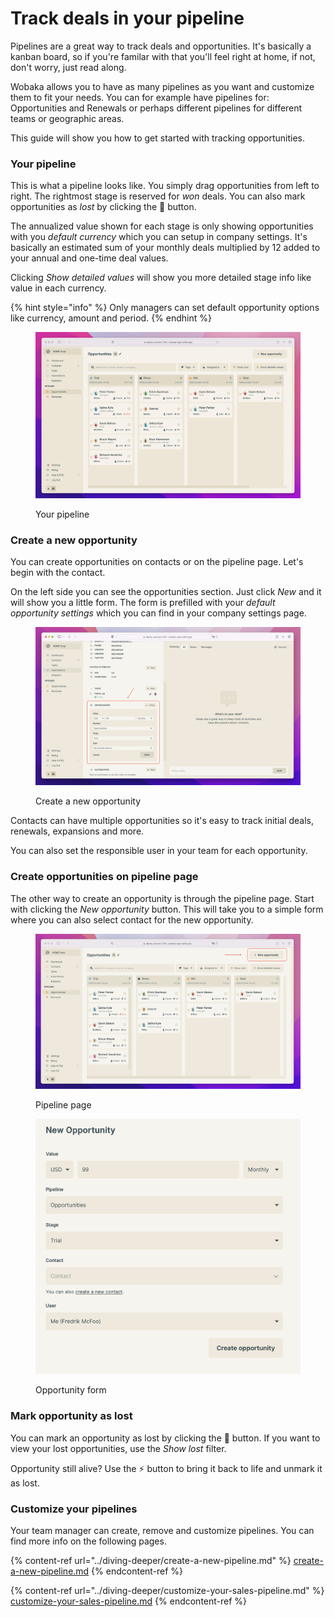 # Track deals in your pipeline

Pipelines are a great way to track deals and opportunities. It's basically a kanban board, so if you're familar with that you'll feel right at home, if not, don't worry, just read along.

Wobaka allows you to have as many pipelines as you want and customize them to fit your needs. You can for example have pipelines for: Opportunities and Renewals or perhaps different pipelines for different teams or geographic areas.

This guide will show you how to get started with tracking opportunities.

### Your pipeline

This is what a pipeline looks like. You simply drag opportunities from left to right. The rightmost stage is reserved for _won_ deals. You can also mark opportunities as _lost_ by clicking the ⃠ button.

The annualized value shown for each stage is only showing opportunities with you _default currency_ which you can setup in company settings. It's basically an estimated sum of your monthly deals multiplied by 12 added to your annual and one-time deal values.

Clicking _Show detailed values_ will show you more detailed stage info like value in each currency.

{% hint style="info" %}
Only managers can set default opportunity options like currency, amount and period.
{% endhint %}

<figure><img src="../.gitbook/assets/Screen Shot 2022-08-24 at 09.09.24 (1).png" alt=""><figcaption><p>Your pipeline</p></figcaption></figure>

### Create a new opportunity

You can create opportunities on contacts or on the pipeline page. Let's begin with the contact.

On the left side you can see the opportunities section. Just click _New_ and it will show you a little form. The form is prefilled with your _default opportunity settings_ which you can find in your company settings page.

<figure><img src="../.gitbook/assets/Screen Shot 2022-08-25 at 08.50.19.png" alt=""><figcaption><p>Create a new opportunity</p></figcaption></figure>

Contacts can have multiple opportunities so it's easy to track initial deals, renewals, expansions and more.

You can also set the responsible user in your team for each opportunity.

### Create opportunities on pipeline page

The other way to create an opportunity is through the pipeline page. Start with clicking the _New opportunity_ button. This will take you to a simple form where you can also select contact for the new opportunity.

<figure><img src="../.gitbook/assets/Screen Shot 2022-08-25 at 08.54.43.png" alt=""><figcaption><p>Pipeline page</p></figcaption></figure>

<figure><img src="../.gitbook/assets/Screen Shot 2022-08-25 at 08.55.19.png" alt=""><figcaption><p>Opportunity form</p></figcaption></figure>

### Mark opportunity as lost

You can mark an opportunity as lost by clicking the ⃠ button. If you want to view your lost opportunities, use the _Show lost_ filter.

Opportunity still alive? Use the ⚡️ button to bring it back to life and unmark it as lost.

### Customize your pipelines

Your team manager can create, remove and customize pipelines. You can find more info on the following pages.

{% content-ref url="../diving-deeper/create-a-new-pipeline.md" %}
[create-a-new-pipeline.md](../diving-deeper/create-a-new-pipeline.md)
{% endcontent-ref %}

{% content-ref url="../diving-deeper/customize-your-sales-pipeline.md" %}
[customize-your-sales-pipeline.md](../diving-deeper/customize-your-sales-pipeline.md)
{% endcontent-ref %}
